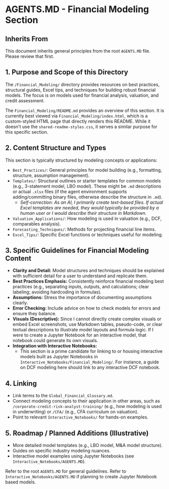 # AGENTS.MD - Financial Modeling Section

## Inherits From
This document inherits general principles from the root `AGENTS.MD` file. Please review that first.

## 1. Purpose and Scope of this Directory
The `/Financial_Modeling/` directory provides resources on best practices, structural guides, Excel tips, and techniques for building robust financial models. The focus is on models used for financial analysis, valuation, and credit assessment.

The `Financial_Modeling/README.md` provides an overview of this section. It is currently best viewed via `Financial_Modeling/index.html`, which is a custom-styled HTML page that directly renders this README. While it doesn't use the `shared-readme-styles.css`, it serves a similar purpose for this specific section.

## 2. Content Structure and Types
This section is typically structured by modeling concepts or applications:
*   `Best_Practices/`: General principles for model building (e.g., formatting, structure, assumption management).
*   `Templates/`: Structural outlines or starter templates for common models (e.g., 3-statement model, LBO model). These might be `.md` descriptions or actual `.xlsx` files (if the agent environment supports adding/committing binary files, otherwise describe the structure in `.md`).
    *   *Self-correction: As an AI, I primarily create text-based files. If actual Excel templates are needed, they would typically be provided by a human user or I would describe their structure in Markdown.*
*   `Valuation_Applications/`: How modeling is used in valuation (e.g., DCF, comparables analysis).
*   `Forecasting_Techniques/`: Methods for projecting financial line items.
*   `Excel_Tips/`: Specific Excel functions or techniques useful for modeling.

## 3. Specific Guidelines for Financial Modeling Content
*   **Clarity and Detail:** Model structures and techniques should be explained with sufficient detail for a user to understand and replicate them.
*   **Best Practices Emphasis:** Consistently reinforce financial modeling best practices (e.g., separating inputs, outputs, and calculations; clear labeling; avoiding hardcoding in formulas).
*   **Assumptions:** Stress the importance of documenting assumptions clearly.
*   **Error Checking:** Include advice on how to check models for errors and ensure they balance.
*   **Visuals (Descriptive):** Since I cannot directly create complex visuals or embed Excel screenshots, use Markdown tables, pseudo-code, or clear textual descriptions to illustrate model layouts and formula logic. If I were to create a Jupyter Notebook for an interactive model, that notebook could generate its own visuals.
*   **Integration with Interactive Notebooks:**
    *   This section is a prime candidate for linking to or housing interactive models built as Jupyter Notebooks in `Interactive_Notebooks/Financial_Modeling/`. For instance, a guide on DCF modeling here should link to any interactive DCF notebook.

## 4. Linking
*   Link terms to the `Global_Financial_Glossary.md`.
*   Connect modeling concepts to their application in other areas, such as `/corporate-credit-risk-analyst-training/` (e.g., how modeling is used in underwriting) or `/CFA/` (e.g., CFA curriculum on valuation).
*   Point to relevant `Interactive_Notebooks/` for hands-on examples.

## 5. Roadmap / Planned Additions (Illustrative)
*   More detailed model templates (e.g., LBO model, M&A model structure).
*   Guides on specific industry modeling nuances.
*   Interactive model examples using Jupyter Notebooks (see `Interactive_Notebooks/AGENTS.MD`).

Refer to the root `AGENTS.MD` for general guidelines.
Refer to `Interactive_Notebooks/AGENTS.MD` if planning to create Jupyter Notebook based models.
